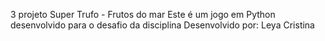 3 projeto Super Trufo - Frutos do mar
Este é um jogo em Python desenvolvido para o desafio da disciplina
Desenvolvido por: Leya Cristina 

